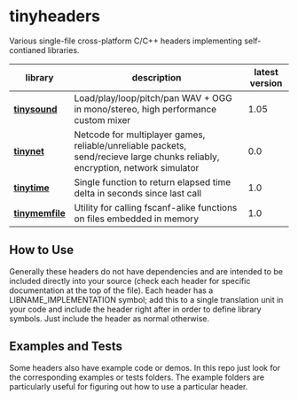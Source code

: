 # tinyheaders

Various single-file cross-platform C/C++ headers implementing self-contianed libraries.

| library | description | latest version
|---------|-------------|---------------
**[tinysound](tinysound.h)** | Load/play/loop/pitch/pan WAV + OGG in mono/stereo, high performance custom mixer | 1.05
**[tinynet](tinynet.h)** | Netcode for multiplayer games, reliable/unreliable packets, send/recieve large chunks reliably, encryption, network simulator | 0.0
**[tinytime](tinytime.h)** | Single function to return elapsed time delta in seconds since last call | 1.0
**[tinymemfile](tinymemfile.h)** | Utility for calling fscanf-alike functions on files embedded in memory | 1.0

How to Use
----------

Generally these headers do not have dependencies and are intended to be included directly into your source (check each header for specific documentation at the top of the file). Each header has a LIBNAME_IMPLEMENTATION symbol; add this to a single translation unit in your code and include the header right after in order to define library symbols. Just include the header as normal otherwise.

Examples and Tests
------------------

Some headers also have example code or demos. In this repo just look for the corresponding examples or tests folders. The example folders are particularly useful for figuring out how to use a particular header.
